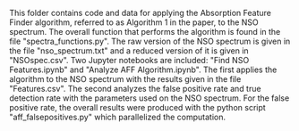 This folder contains code and data for applying the Absorption Feature Finder algorithm, referred to as Algorithm 1 in the paper, to the NSO spectrum. The overall function that performs the algorithm is found in the file "spectra_functions.py". The raw version of the NSO spectrum is given in the file "nso_spectrum.txt" and a reduced version of it is given in "NSOspec.csv". Two Jupyter notebooks are included: "Find NSO Features.ipynb" and "Analyze AFF Algorithm.ipynb". The first applies the algorithm to the NSO spectrum with the results given in the file "Features.csv". The second analyzes the false positive rate and true detection rate with the parameters used on the NSO spectrum. For the false positive rate, the overall results were produced with the python script "aff_falsepositives.py" which parallelized the computation.
